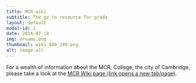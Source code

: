 ```yaml
---
title: MCR wiki
subtitle: The go to resource for grads
layout: default
modal-id: 1
date: 2014-07-18
img: dreams.png
thumbnail: wiki_400_289.png
alt: image-alt
---
```


For a wealth of information about the MCR, College, the city of Cambridge,
 please take a look at the <a href="http://mcr.jesus.cam.ac.uk/mcrwiki/index.php?title=Main_Page" target="_blank">MCR Wiki page (link opens a new tab/page)</a>.
